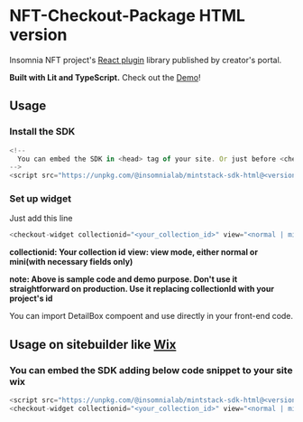 # NFT-Checkout-Package HTML version

Insomnia NFT project's [React plugin](https://github.com/Luna-Exchange/MintStackPluginHtml) library published by creator's portal.

**Built with Lit and TypeScript.**
Check out the [Demo](https://ultraj0330.wixsite.com/nft-checkout)!

## Usage

### Install the SDK

```js
<!--
  You can embed the SDK in <head> tag of your site. Or just before <checkout-widget> code.
-->
<script src="https://unpkg.com/@insomnialab/mintstack-sdk-html@<version>/dist/index.js"></script>
```

### Set up widget

Just add this line

```js
<checkout-widget collectionid="<your_collection_id>" view="<normal | mini>"></checkout-widget>
```

**collectionid: Your collection id**
**view: view mode, either normal or mini(with necessary fields only)**

**note: Above is sample code and demo purpose. Don't use it straightforward on production. Use it replacing collectionId with your project's id**

You can import DetailBox compoent and use directly in your front-end code.

## Usage on sitebuilder like [Wix](https://www.wix.com)

### You can embed the SDK adding below code snippet to your site wix

```js
<script src="https://unpkg.com/@insomnialab/mintstack-sdk-html@<version>/dist/index.js"></script>
<checkout-widget collectionid="<your_collection_id>" view="<normal | mini>"></checkout-widget>
```
